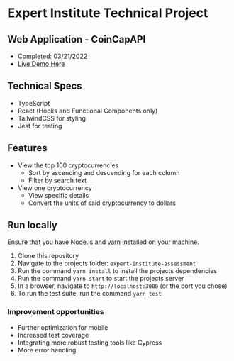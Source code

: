 # Expert Institute Technical Project
 ## Web Application - CoinCapAPI
 - Completed: 03/21/2022
 - [Live Demo Here](https://quizzical-curran-172fb7.netlify.app/)


## Technical Specs
- TypeScript 
- React (Hooks and Functional Components only) 
- TailwindCSS for styling
- Jest for testing

## Features
- View the top 100 cryptocurrencies
    * Sort by ascending and descending for each column
    * Filter by search text
- View one cryptocurrency
    * View specific details
    * Convert the units of said cryptocurrency to dollars

## Run locally
Ensure that you have [Node.js](https://nodejs.org/) and [yarn](https://yarnpkg.com/getting-started/install) installed on your machine. 
1. Clone this repository
2. Navigate to the projects folder:  `expert-institute-assessment`
3. Run the command `yarn install` to install the projects dependencies 
4. Run the command `yarn start` to start the projects server
5. In a browser, navigate to `http://localhost:3000` (or the port you chose)
6. To run the test suite, run the command `yarn test`

### Improvement opportunities 
 - Further optimization for mobile 
 - Increased test coverage 
 - Integrating more robust testing tools like Cypress  
 - More error handling
